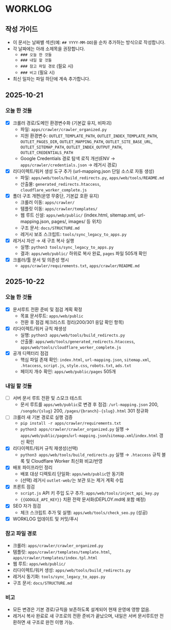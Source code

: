 # WORKLOG

## 작성 가이드
- 이 문서는 날짜별 섹션(예: `## YYYY-MM-DD`)을 순차 추가하는 방식으로 작성합니다.
- 각 날짜에는 아래 소제목을 권장합니다.
  - `### 오늘 한 것들`
  - `### 내일 할 것들`
  - `### 참고 파일 경로` (필요 시)
  - `### 비고` (필요 시)
- 최신 일자는 파일 하단에 계속 추가합니다.

## 2025-10-21

### 오늘 한 것들
- [x] 크롤러 경로/도메인 환경변수화 (기본값 유지, 비파괴)
  - 파일: `apps/crawler/crawler_organized.py`
  - 지원 환경변수: `OUTLET_TEMPLATE_PATH`, `OUTLET_INDEX_TEMPLATE_PATH`, `OUTLET_PAGES_DIR`, `OUTLET_MAPPING_PATH`, `OUTLET_SITE_BASE_URL`, `OUTLET_SITEMAP_PATH`, `OUTLET_INDEX_OUTPUT_PATH`, `OUTLET_CREDENTIALS_PATH`
  - Google Credentials 경로 탐색 로직 개선(ENV → `apps/crawler/credentials.json` → 레거시 경로)
- [x] 리다이렉트/워커 생성 도구 추가 (url-mapping.json 단일 소스로 자동 생성)
  - 파일: `apps/web/tools/build_redirects.py`, `apps/web/tools/README.md`
  - 산출물: `generated_redirects.htaccess`, `cloudflare_worker_complete.js`
- [x] 폴더 구조 개편(운영 무중단, 기본값 호환 유지)
  - 크롤러 이동: `apps/crawler/`
  - 템플릿 이동: `apps/crawler/templates/`
  - 웹 루트 신설: `apps/web/public/` (index.html, sitemap.xml, url-mapping.json, pages/, images/ 등 위치)
  - 구조 문서: `docs/STRUCTURE.md`
  - 레거시 보조 스크립트: `tools/sync_legacy_to_apps.py`
- [x] 레거시 자산 → 새 구조 복사 실행
  - 실행: `python3 tools/sync_legacy_to_apps.py`
  - 결과: `apps/web/public/` 하위로 복사 완료, `pages` 파일 505개 확인
- [x] 크롤러/툴 문서 및 의존성 명시
  - `apps/crawler/requirements.txt`, `apps/crawler/README.md`

## 2025-10-22

### 오늘 한 것들
- [x] 문서루트 전환 준비 및 점검 계획 확정
  - 목표 문서루트: `apps/web/public`
  - 전환 후 점검 체크리스트 정리(200/301 응답 확인 항목)
- [x] 리다이렉트/워커 규칙 재생성
  - 실행: `python3 apps/web/tools/build_redirects.py`
  - 산출물: `apps/web/tools/generated_redirects.htaccess`, `apps/web/tools/cloudflare_worker_complete.js`
- [x] 공개 디렉터리 점검
  - 핵심 파일 존재 확인: `index.html`, `url-mapping.json`, `sitemap.xml`, `.htaccess`, `script.js`, `style.css`, `robots.txt`, `ads.txt`
  - 페이지 개수 확인: `apps/web/public/pages` 505개
### 내일 할 것들
- [ ] 서버 문서 루트 전환 및 스모크 테스트
  - 문서 루트를 `apps/web/public`로 변경 후 점검: `/url-mapping.json` 200, `/songdo/{slug}` 200, `/pages/{branch}-{slug}.html` 301 정규화
- [ ] 크롤러 새 기본 경로로 실행 검증
  - `pip install -r apps/crawler/requirements.txt`
  - `python3 apps/crawler/crawler_organized.py` 실행 → `apps/web/public/pages`/`url-mapping.json`/`sitemap.xml`/`index.html` 갱신 확인
- [x] 리다이렉트/워커 규칙 재생성(선택)
  - `python3 apps/web/tools/build_redirects.py` 실행 → `.htaccess` 규칙 블록 및 Cloudflare Worker 최신화 비교/반영
- [x] 배포 파이프라인 정리
  - 배포 대상 디렉토리 단일화: `apps/web/public`만 동기화
  - (선택) 레거시 `outlet-web/`는 보관 또는 제거 계획 수립
- [x] 프론트 점검
  - `script.js` API 키 주입 도구 추가: `apps/web/tools/inject_api_key.py`
  - `{{GOOGLE_API_KEY}}` 치환 전략 문서화(DEPLOY.md에 포함 예정)
- [x] SEO 자가 점검
  - 체크 스크립트 추가 및 실행: `apps/web/tools/check_seo.py` (성공)
- [x] WORKLOG 업데이트 및 커밋/푸시

### 참고 파일 경로
- 크롤러: `apps/crawler/crawler_organized.py`
- 템플릿: `apps/crawler/templates/template.html`, `apps/crawler/templates/index.tpl.html`
- 웹 루트: `apps/web/public/`
- 리다이렉트/워커 생성: `apps/web/tools/build_redirects.py`
- 레거시 동기화: `tools/sync_legacy_to_apps.py`
- 구조 문서: `docs/STRUCTURE.md`

### 비고
- 모든 변경은 기본 경로/규칙을 보존하도록 설계되어 현재 운영에 영향 없음.
- 레거시 복사 완료로 새 구조로의 전환 준비가 끝났으며, 내일은 서버 문서루트만 전환하면 새 구조로 완전 이행 가능.
